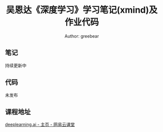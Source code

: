 <h1 align="center">吴恩达《深度学习》学习笔记(xmind)及作业代码</h1>

<p align="center">Author: greebear</a></p>


## 笔记

持续更新中

## 代码

未发布

## 课程地址

[deeplearning.ai - 主页 - 网易云课堂](https://study.163.com/provider/2001053000/index.htm)
